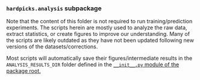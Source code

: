 ### `hardpicks.analysis` subpackage

Note that the content of this folder is not required to run training/prediction experiments. The
scripts herein are mostly used to analyze the raw data, extract statistics, or create figures to
improve our understanding. Many of the scripts are likely outdated as they have not been updated
following new versions of the datasets/corrections.

Most scripts will automatically save their figures/intermediate results in the
`ANALYSIS_RESULTS_DIR` folder defined in the
[`__init__.py` module of the package root.](../__init__.py)
